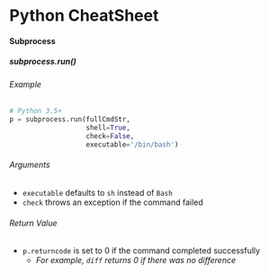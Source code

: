 # Python CheatSheet

#### Subprocess
##### subprocess.run()
###### Example
```python
# Python 3.5+
p = subprocess.run(fullCmdStr,
                   shell=True,
                   check=False,
                   executable='/bin/bash')
```
###### Arguments
* `executable` defaults to `sh` instead of `Bash`
* `check` throws an exception if the command failed

###### Return Value
* `p.returncode` is set to 0 if the command completed successfully
  * _For example, `diff` returns 0 if there was no difference_

